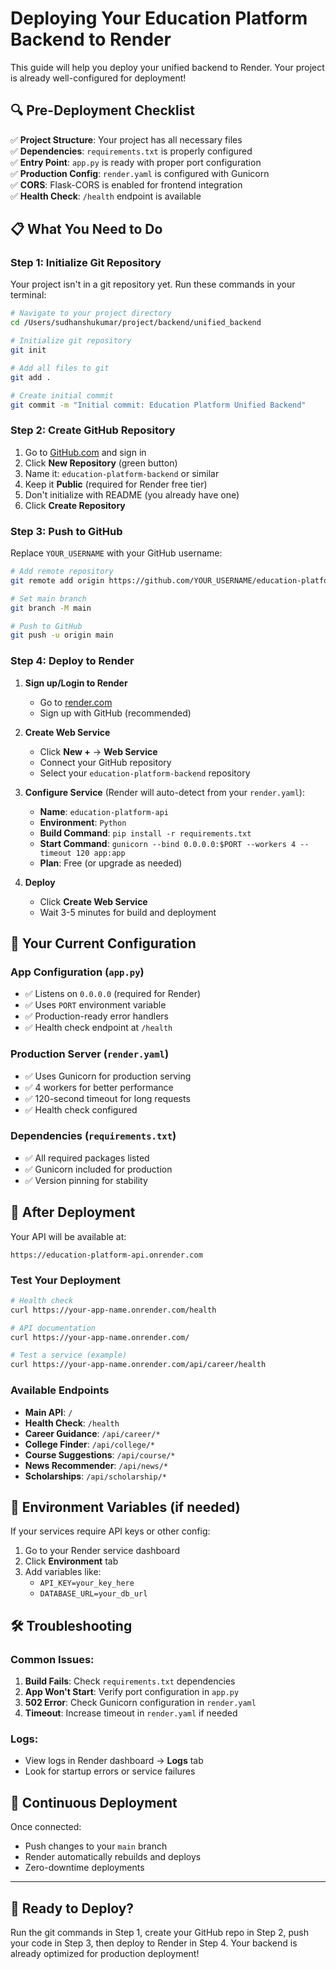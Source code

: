 # Deploying Your Education Platform Backend to Render

This guide will help you deploy your unified backend to Render. Your project is already well-configured for deployment!

## 🔍 Pre-Deployment Checklist

✅ **Project Structure**: Your project has all necessary files  
✅ **Dependencies**: `requirements.txt` is properly configured  
✅ **Entry Point**: `app.py` is ready with proper port configuration  
✅ **Production Config**: `render.yaml` is configured with Gunicorn  
✅ **CORS**: Flask-CORS is enabled for frontend integration  
✅ **Health Check**: `/health` endpoint is available  

## 📋 What You Need to Do

### Step 1: Initialize Git Repository
Your project isn't in a git repository yet. Run these commands in your terminal:

```bash
# Navigate to your project directory
cd /Users/sudhanshukumar/project/backend/unified_backend

# Initialize git repository
git init

# Add all files to git
git add .

# Create initial commit
git commit -m "Initial commit: Education Platform Unified Backend"
```

### Step 2: Create GitHub Repository
1. Go to [GitHub.com](https://github.com) and sign in
2. Click **New Repository** (green button)
3. Name it: `education-platform-backend` or similar
4. Keep it **Public** (required for Render free tier)
5. Don't initialize with README (you already have one)
6. Click **Create Repository**

### Step 3: Push to GitHub
Replace `YOUR_USERNAME` with your GitHub username:

```bash
# Add remote repository
git remote add origin https://github.com/YOUR_USERNAME/education-platform-backend.git

# Set main branch
git branch -M main

# Push to GitHub
git push -u origin main
```

### Step 4: Deploy to Render

1. **Sign up/Login to Render**
   - Go to [render.com](https://render.com)
   - Sign up with GitHub (recommended)

2. **Create Web Service**
   - Click **New +** → **Web Service**
   - Connect your GitHub repository
   - Select your `education-platform-backend` repository

3. **Configure Service** (Render will auto-detect from your `render.yaml`):
   - **Name**: `education-platform-api`
   - **Environment**: `Python`
   - **Build Command**: `pip install -r requirements.txt`
   - **Start Command**: `gunicorn --bind 0.0.0.0:$PORT --workers 4 --timeout 120 app:app`
   - **Plan**: Free (or upgrade as needed)

4. **Deploy**
   - Click **Create Web Service**
   - Wait 3-5 minutes for build and deployment

## 🔧 Your Current Configuration

### App Configuration (`app.py`)
- ✅ Listens on `0.0.0.0` (required for Render)
- ✅ Uses `PORT` environment variable
- ✅ Production-ready error handlers
- ✅ Health check endpoint at `/health`

### Production Server (`render.yaml`)
- ✅ Uses Gunicorn for production serving
- ✅ 4 workers for better performance
- ✅ 120-second timeout for long requests
- ✅ Health check configured

### Dependencies (`requirements.txt`)
- ✅ All required packages listed
- ✅ Gunicorn included for production
- ✅ Version pinning for stability

## 🚀 After Deployment

Your API will be available at:
```
https://education-platform-api.onrender.com
```

### Test Your Deployment
```bash
# Health check
curl https://your-app-name.onrender.com/health

# API documentation
curl https://your-app-name.onrender.com/

# Test a service (example)
curl https://your-app-name.onrender.com/api/career/health
```

### Available Endpoints
- **Main API**: `/`
- **Health Check**: `/health`
- **Career Guidance**: `/api/career/*`
- **College Finder**: `/api/college/*`
- **Course Suggestions**: `/api/course/*`
- **News Recommender**: `/api/news/*`
- **Scholarships**: `/api/scholarship/*`

## 🔧 Environment Variables (if needed)

If your services require API keys or other config:
1. Go to your Render service dashboard
2. Click **Environment** tab
3. Add variables like:
   - `API_KEY=your_key_here`
   - `DATABASE_URL=your_db_url`

## 🛠️ Troubleshooting

### Common Issues:
1. **Build Fails**: Check `requirements.txt` dependencies
2. **App Won't Start**: Verify port configuration in `app.py`
3. **502 Error**: Check Gunicorn configuration in `render.yaml`
4. **Timeout**: Increase timeout in `render.yaml` if needed

### Logs:
- View logs in Render dashboard → **Logs** tab
- Look for startup errors or service failures

## 🔄 Continuous Deployment

Once connected:
- Push changes to your `main` branch
- Render automatically rebuilds and deploys
- Zero-downtime deployments

---

## 🎯 Ready to Deploy?

Run the git commands in Step 1, create your GitHub repo in Step 2, push your code in Step 3, then deploy to Render in Step 4. Your backend is already optimized for production deployment!
